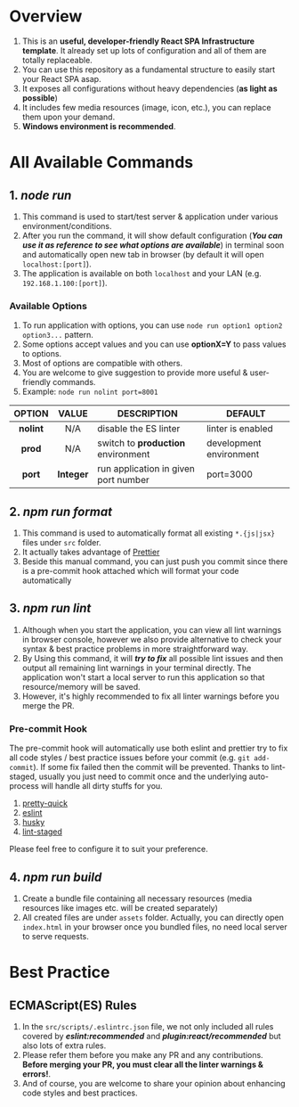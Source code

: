 # Overview
1. This is an **useful, developer-friendly React SPA Infrastructure template**. It already set up lots of configuration and all of them are totally replaceable.
2. You can use this repository as a fundamental structure to easily start your React SPA asap.
3. It exposes all configurations without heavy dependencies (**as light as possible**)
4. It includes few media resources (image, icon, etc.), you can replace them upon your demand.
4. **Windows environment is recommended**.

# All Available Commands
## 1. _node run_
1. This command is used to start/test server & application under various environment/conditions.
2. After you run the command, it will show default configuration (_**You can use it as reference to see what options are available**_) in terminal soon and automatically open new tab in browser (by default it will open `localhost:[port]`).
3. The application is available on both `localhost` and your LAN (e.g. `192.168.1.100:[port]`).

### Available Options
1. To run application with options, you can use `node run option1 option2 option3...` pattern.
2. Some options accept values and you can use **optionX=Y** to pass values to options.
3. Most of options are compatible with others.
4. You are welcome to give suggestion to provide more useful & user-friendly commands.
5. Example: `node run nolint port=8001`

| OPTION | VALUE | DESCRIPTION | DEFAULT |
| :---: | :---: | ------------- | ------------- |
| **nolint**  | N/A | disable the ES linter | linter is enabled |
| **prod**  | N/A | switch to **production** environment | development environment  |
| **port**  | **Integer** | run application in given port number | port=3000  |

## 2. _npm run format_
1. This command is used to automatically format all existing `*.{js|jsx}` files under `src` folder.
2. It actually takes advantage of [Prettier](https://github.com/prettier/prettier)
3. Beside this manual command, you can just push you commit since there is a pre-commit hook attached which will format your code automatically

## 3. _npm run lint_
1. Although when you start the application, you can view all lint warnings in browser console, however we also provide alternative to check your syntax & best practice problems in more straightforward way.
2. By Using this command, it will _**try to fix**_ all possible lint issues and then output all remaining lint warnings in your terminal directly. The application won't start a local server to run this application so that resource/memory will be saved.
3. However, it's highly recommended to fix all linter warnings before you merge the PR.

### Pre-commit Hook
The pre-commit hook will automatically use both eslint and prettier try to fix all code styles / best practice issues before your commit (e.g. `git add-commit`). If some fix failed then the commit will be prevented. Thanks to lint-staged, usually you just need to commit once and the underlying auto-process will handle all dirty stuffs for you.

1. [pretty-quick](https://github.com/azz/pretty-quick)
2. [eslint](https://github.com/eslint/eslint)
3. [husky](https://github.com/typicode/husky)
4. [lint-staged](https://github.com/okonet/lint-staged)

Please feel free to configure it to suit your preference.

## 4. _npm run build_
1. Create a bundle file containing all necessary resources (media resources like images etc. will be created separately)
2. All created files are under `assets` folder. Actually, you can directly open `index.html` in your browser once you bundled files, no need local server to serve requests.

# Best Practice
## ECMAScript(ES) Rules
1. In the `src/scripts/.eslintrc.json` file, we not only included all rules covered by _**eslint:recommended**_ and _**plugin:react/recommended**_ but also lots of extra rules.
2. Please refer them before you make any PR and any contributions. **Before merging your PR, you must clear all the linter warnings & errors!**.
3. And of course, you are welcome to share your opinion about enhancing code styles and best practices.
